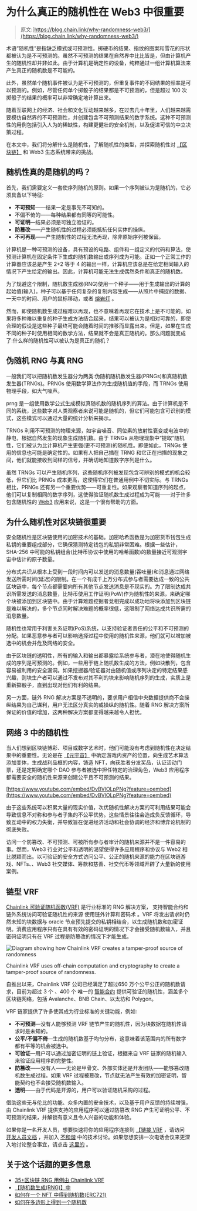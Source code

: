 # 为什么真正的随机性在 Web3 中很重要

> 原文:[https://blog.chain.link/why-randomness-web3/](https://blog.chain.link/why-randomness-web3/)

术语“随机性”是指缺乏模式或可预测性。掷硬币的结果、指纹的图案和雪花的形状都被认为是不可预测的。虽然不可预测的结果在自然界中比比皆是，但由计算机产生的随机性却并非如此。由于计算机是确定性的设备，纯粹通过一组计算机算法来产生真正的随机数是不可能的。

此外，虽然单个随机事件被认为是不可预测的，但重复事件的不同结果的频率是可以预测的。例如，尽管任何单个掷骰子的结果都是不可预测的，但是超过 100 次掷骰子的结果的概率可以非常确定地计算出来。

随着互联网上的经济、社会和文化互动越来越多，在过去几十年里，人们越来越需要模仿自然界的不可预测性，并创建包含不可预测结果的数字系统。这种不可预测性的用例包括引入人为的稀缺性，构建更健壮的安全机制，以及促进可信的中立决策过程。

在本文中，我们将分解什么是随机性，了解随机性的类型，并探索随机性对 [【区块链】](https://blog.chain.link/what-is-blockchain/) 和 Web3 生态系统带来的挑战。

## 随机性真的是随机的吗？

首先，我们需要定义一套使序列随机的原则。如果一个序列被认为是随机的，它必须具备以下特征:

*   **不可预知**——结果一定是事先不可知的。
*   不偏不倚的——每种结果都有同等的可能性。
*   **可证明**—结果必须是可独立验证的。
*   **防篡改**——产生随机性的过程必须能抵抗任何实体的操纵。
*   **不可再现**——产生随机性的过程无法再现，除非原始序列被保留。

计算机是一种可预测的设备，具有预设的电路、组件和一组定义的代码和算法，使预测计算机在固定条件下生成的随机数输出或序列成为可能。正如一个正常工作的计算器应该总是产生 2+2 等于 4 的输出一样，计算机应该总是在给定相同输入的情况下产生给定的输出。因此，计算机可能无法生成偶然条件和真正的随机数。

为了规避这个限制，随机数生成器(RNG)使用一个种子——用于生成输出的计算的起始值(输入)。种子可以基于任何复杂的复制内容生成——从照片中捕捉的数据、一天中的时间、用户的鼠标移动，或者 [熔岩灯](https://en.wikipedia.org/wiki/Lavarand) 。

然而，即使随机数生成过程难以再现，也不意味着再现它在技术上是不可能的。如果将多种难以重复的种子生成方法结合起来，结果可以被认为是相对可靠的，即使合理的假设是这些种子最终可能会随着时间的推移而显露出来。但是，如果在生成不同的种子时使用相同的数学方法，结果就不会是真正随机的。那么问题就变成了:什么样的随机性可以被认为是真正的随机？

## 伪随机 RNG 与真 RNG

一般我们可以把随机数发生器分为两类:伪随机随机数发生器(PRNGs)和真随机数发生器(TRNGs)。PRNGs 使用数学算法作为生成随机值的手段，而 TRNGs 使用物理手段，如大气噪声。

prng 是一组使用数学公式生成模拟真随机数的随机序列的算法。由于计算机是不同的系统，这些数字对人类观察者来说可能是随机的，但它们可能包含可识别的模式，这些模式可以通过大量的统计分析来揭示。

TRNGs 利用不可预测的物理来源，如宇宙噪音、同位素的放射性衰变或电波中的静电，根据自然发生的现象生成随机数。由于 TRNGs 从物理现象中“提取”随机性，它们被认为比计算机产生更强(更不可预测)的随机性。即便如此，TRNGs 使用的信息也可能是确定性的。如果有人把自己插在 TRNG 和它正在扫描的现象之间，他们就能接收到同样的信号，并确切地知道数字序列是什么。

虽然 TRNGs 可以产生随机序列，这些随机序列被发现包含可辨别的模式的机会较低，但它们比 PRNGs 成本更高，这使得它们在普通用例中不切实际。与 TRNGs 相比，PRNGs 还有另一个重要优势——可重复性。如果观察者知道序列的起点，他们可以复制相同的数字序列，这使得验证随机数生成过程成为可能——对于许多包含随机性的 [Web3](https://chain.link/education/web3) 应用来说，这是一个很有帮助的方面。

## 为什么随机性对区块链很重要

安全随机性是区块链使用的加密技术的基础。加密哈希函数是为加密货币钱包生成私钥的重要组成部分，它确保猜测特定钱包的私钥非常困难。根据一些估计，SHA-256 中可能的私钥组合(比特币协议中使用的哈希函数)的数量接近可观测宇宙中估计的原子数量。

分布式共识从根本上受到一段时间内可以发送的消息数量(吞吐量)和消息通过网络发送所需时间(延迟)的限制。在一个有成千上万分布式参与者需要达成一致的公共区块链中，每个节点都需要向所有其他节点发送消息是不现实的。为了限制达成共识所需发送的消息数量，比特币使用工作证明(PoW)作为随机性的来源，来确定哪个块被添加到区块链中。由于计算难题挖掘者竞相完成以成功地将块添加到区块链是难以解决的，多个节点同时解决难题的概率很低，这限制了网络达成共识所需的消息数量。

随机性也常用于利害关系证明(PoS)系统，以支持验证者责任的公平和不可预测的分配。如果恶意参与者可以影响选择过程中使用的随机性来源，他们就可以增加被选中的机会并危及网络的安全。

由于区块链的透明性，所有的输入和输出都暴露给系统参与者，潜在地使得随机生成的序列是可预测的。例如，一些用于链上随机数生成的方法，例如块散列，包含容易被利用的安全漏洞。如果挖掘器/验证器对由随机值或序列决定的特定结果感兴趣，则块生产者可以通过不发布对其不利的块来影响随机序列的生成，实质上是重新掷骰子，直到出现对他们有利的结果。

另一方面，链外 RNG 解决方案是不透明的，要求用户相信中央数据提供商不会操纵结果为自己谋利，用户无法区分真实的或操纵的随机性。随着 RNG 解决方案所保证的价值的增加，这两种解决方案都变得越来越令人担忧。

## 网络 3 中的随机性

当人们想到区块链博彩、[](https://chain.link/education/nfts)项目或数字艺术时，他们可能没有考虑到随机性在决定结果中的重要性。无论是在 [【元宇宙】](https://chain.link/education/metaverse) 中确定游戏内资产的位置，向生成艺术算法添加变体，生成战利品框的内容，铸造 NFT，向获胜者分发奖品，认证活动门票，还是定期确定哪个 DAO 参与者被选中担任特定的治理角色，Web3 应用程序都需要安全的随机性来源来创建公平且不可预测的结果。

[https://www.youtube.com/embed/DvBVlOLpPNg?feature=oembed](https://www.youtube.com/embed/DvBVlOLpPNg?feature=oembed)

由于这些系统可以积累大量的现实价值，次优随机性解决方案的可利用结果可能会导致信息不对称和参与者子集的不公平优势。这些情景往往会造成负反馈循环，导致互动中的权力失衡，并导致旨在促进经济活动和社会协调的经济和博弈论机制的彻底失败。

访问一个防篡改、不可预测、可被所有参与者审计的随机来源并不是一件容易的事。然而，Web3 行业对公平和透明的渴望使得许多应用程序和协议与 Web2 相比脱颖而出。以可验证的安全方式访问公平、公正的随机来源的能力在区块链游戏、NFTs、[](https://blog.chain.link/how-chainlink-powers-decentralized-governance/)、Web3 社交媒体、筹款和慈善、社交代币等领域开辟了大量新的使用案例。

## 链型 VRF

[Chainlink 可验证随机函数(VRF)](https://chain.link/chainlink-vrf) 是行业标准的 RNG 解决方案， 支持智能合约和链外系统访问可验证随机性的来源 使用链外计算和密码术 。VRF 将发出请求时仍然未知的块数据与 oracle 节点预先提交的私钥相结合，以生成随机数和加密证明。消费应用程序只有在具有有效的密码证明的情况下才会接受随机数输入，并且密码证明只有在 VRF 过程是防篡改的情况下才能生成。

![Diagram showing how Chainlink VRF creates a tamper-proof source of randomness](../Images/0bab78b879b526bd84d26048ba0b4a59.png)

<figcaption id="caption-attachment-3923" class="wp-caption-text">Chainlink VRF uses off-chain computation and cryptography to create a tamper-proof source of randomness.</figcaption>



自推出以来，Chainlink VRF 公司已经满足了超过650 万个公平公正的随机数请求，目前为超过 3 个 、400 个 唯一的 [智能合约](https://chain.link/education/smart-contracts) 提供可验证的随机性，涵盖多个区块链网络，包括 Avalanche、BNB Chain、以太坊和 Polygon。

VRF 链家提供了许多使其成为行业标准的关键功能，例如:

*   **不可预测**—没有人能够预测 VRF 链节产生的随机性，因为块数据在随机性请求时是未知的。
*   **公平/不偏不倚**—生成的随机数基于均匀分布，这意味着该范围内的所有数字都有平等的机会被选中。
*   **可验证**—用户可以通过加密证明的链上验证，根据来自 VRF 链家的随机输入来验证应用程序的完整性。
*   **防篡改**——没有人——无论是甲骨文、外部实体还是开发团队——能够篡改随机数生成过程。如果 VRF 过程被篡改，节点就无法产生有效的加密证明，智能契约也不会接受随机数输入。
*   **透明**——由于代码是开源的，用户可以验证随机采购的过程。

借助这些无与伦比的功能、众多内置的安全技术，以及基于用户反馈的[](https://blog.chain.link/vrf-v2-mainnet-launch/)持续增强，由 Chainlink VRF 提供支持的应用程序可以通过防篡改 RNG 产生可证明公平、不可预测的结果，并解锁有意义且令人兴奋的功能和体验。

如果你是一名开发人员，想要快速将你的应用程序连接到 [【链接 VRF](https://chain.link/solutions/chainlink-vrf) ，请访问 [开发人员文档](https://docs.chain.link/docs/chainlink-vrf/) ，并加入 [不和谐](https://discordapp.com/invite/aSK4zew) 中的技术讨论。如果您想安排一次电话会议来更深入地讨论整合事宜，请点击 [这里的](https://chainlinkcommunity.typeform.com/to/OYQO67EF?page=announcement) 。

## 关于这个话题的更多信息

*   [35+区块链 RNG 用例由 Chainlink VRF](https://blog.chain.link/blockchain-rng-use-cases-enabled-by-chainlink-vrf/)
*   [【随机数生成(RNG)】中](https://blog.chain.link/random-number-generation-solidity/)
*   [如何在一个 NFT 中得到随机数(ERC721)](https://blog.chain.link/random-numbers-nft-erc721/)
*   [如何在多边形上得到一个随机数](https://blog.chain.link/how-to-get-a-random-number-on-polygon/)